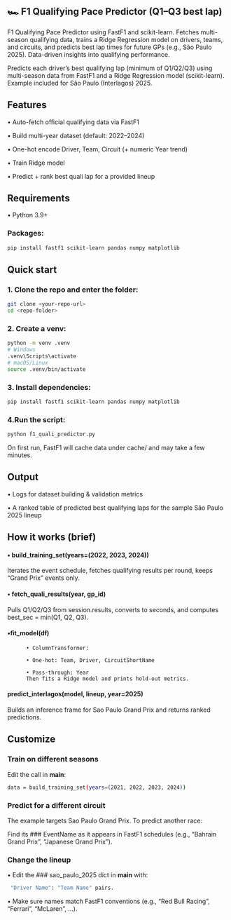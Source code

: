 ## 🏎️ F1 Qualifying Pace Predictor (Q1–Q3 best lap)

F1 Qualifying Pace Predictor using FastF1 and scikit-learn. Fetches multi-season qualifying data, trains a Ridge Regression model on drivers, teams, and circuits, and predicts best lap times for future GPs (e.g., São Paulo 2025). Data-driven insights into qualifying performance.



Predicts each driver’s best qualifying lap (minimum of Q1/Q2/Q3) using multi-season data from FastF1 and a Ridge Regression model (scikit-learn). Example included for São Paulo (Interlagos) 2025.

## Features

• Auto-fetch official qualifying data via FastF1

• Build multi-year dataset (default: 2022–2024)

• One-hot encode Driver, Team, Circuit (+ numeric Year trend)

• Train Ridge model

• Predict + rank best quali lap for a provided lineup

## Requirements

• Python 3.9+

### Packages:

```bash
pip install fastf1 scikit-learn pandas numpy matplotlib
```

## Quick start

### 1. Clone the repo and enter the folder:

```bash
git clone <your-repo-url>
cd <repo-folder>
```

### 2. Create a venv:
```bash
python -m venv .venv
# Windows
.venv\Scripts\activate
# macOS/Linux
source .venv/bin/activate
```


### 3. Install dependencies:
```bash
pip install fastf1 scikit-learn pandas numpy matplotlib
```


### 4.Run the script:
```bash
python f1_quali_predictor.py
```


On first run, FastF1 will cache data under cache/ and may take a few minutes.

## Output

• Logs for dataset building & validation metrics

• A ranked table of predicted best qualifying laps for the sample São Paulo 2025 lineup


## How it works (brief)

#### • build_training_set(years=(2022, 2023, 2024))
Iterates the event schedule, fetches qualifying results per round, keeps “Grand Prix” events only.

#### • fetch_quali_results(year, gp_id)
Pulls Q1/Q2/Q3 from session.results, converts to seconds, and computes best_sec = min(Q1, Q2, Q3).

 #### •fit_model(df)
          • ColumnTransformer:
          
          • One-hot: Team, Driver, CircuitShortName
          
          • Pass-through: Year
          Then fits a Ridge model and prints hold-out metrics.

#### predict_interlagos(model, lineup, year=2025)
Builds an inference frame for Sao Paulo Grand Prix and returns ranked predictions.

## Customize
### Train on different seasons

Edit the call in __main__:
```bash
data = build_training_set(years=(2021, 2022, 2023, 2024))
```

### Predict for a different circuit

The example targets Sao Paulo Grand Prix. To predict another race:

Find its ### EventName as it appears in FastF1 schedules (e.g., “Bahrain Grand Prix”, “Japanese Grand Prix”).

### Change the lineup

• Edit the ### sao_paulo_2025 dict in __main__ with:
```bash
 "Driver Name": "Team Name" pairs.
```

• Make sure names match FastF1 conventions (e.g., “Red Bull Racing”, “Ferrari”, “McLaren”, …).
